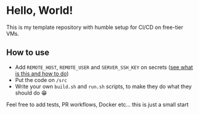 # Hello, World!

This is my template repository with humble setup for CI/CD on free-tier VMs.

## How to use
- Add `REMOTE_HOST`, `REMOTE_USER` and `SERVER_SSH_KEY` on secrets ([see what is this and how to do](https://github.com/marketplace/actions/ssh-remote-commands))
- Put the code on `/src`
- Write your own `build.sh` and `run.sh` scripts, to make they do what they should do 😁

Feel free to add tests, PR workflows, Docker etc... this is just a small start